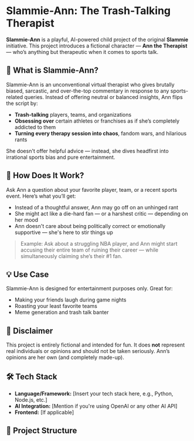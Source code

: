 # Slammie-Ann: The Trash-Talking Therapist

**Slammie-Ann** is a playful, AI-powered child project of the original **Slammie** initiative. This project introduces a fictional character — **Ann the Therapist** — who’s anything but therapeutic when it comes to sports talk.

## 🧠 What is Slammie-Ann?

Slammie-Ann is an unconventional virtual therapist who gives brutally biased, sarcastic, and over-the-top commentary in response to any sports-related queries. Instead of offering neutral or balanced insights, Ann flips the script by:

- **Trash-talking** players, teams, and organizations
- **Obsessing over** certain athletes or franchises as if she’s completely addicted to them
- **Turning every therapy session into chaos**, fandom wars, and hilarious rants

She doesn't offer helpful advice — instead, she dives headfirst into irrational sports bias and pure entertainment.

## 🤖 How Does It Work?

Ask Ann a question about your favorite player, team, or a recent sports event. Here’s what you’ll get:

- Instead of a thoughtful answer, Ann may go off on an unhinged rant
- She might act like a die-hard fan — or a harshest critic — depending on her mood
- Ann doesn't care about being politically correct or emotionally supportive — she's here to stir things up

> Example: Ask about a struggling NBA player, and Ann might start accusing their entire team of ruining their career — while simultaneously claiming she’s their #1 fan.

## 💡 Use Case

Slammie-Ann is designed for entertainment purposes only. Great for:

- Making your friends laugh during game nights
- Roasting your least favorite teams
- Meme generation and trash talk banter

## 🚧 Disclaimer

This project is entirely fictional and intended for fun. It does **not** represent real individuals or opinions and should not be taken seriously. Ann’s opinions are her own (and completely made-up).

## 🛠️ Tech Stack

- **Language/Framework:** [Insert your tech stack here, e.g., Python, Node.js, etc.]
- **AI Integration:** [Mention if you're using OpenAI or any other AI API]
- **Frontend:** [If applicable]

## 📂 Project Structure


